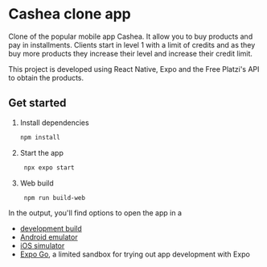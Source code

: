 # Cashea clone app

Clone of the popular mobile app Cashea. It allow you to buy products and pay in installments. Clients start in level 1 with a limit of credits and as they buy more products they increase their level and increase their credit limit.

This project is developed using React Native, Expo and the Free Platzi's API to obtain the products. 

## Get started

1. Install dependencies

   ```bash
   npm install
   ```

2. Start the app

   ```bash
    npx expo start
   ```

3. Web build

   ```bash
    npm run build-web
   ```

In the output, you'll find options to open the app in a

- [development build](https://docs.expo.dev/develop/development-builds/introduction/)
- [Android emulator](https://docs.expo.dev/workflow/android-studio-emulator/)
- [iOS simulator](https://docs.expo.dev/workflow/ios-simulator/)
- [Expo Go](https://expo.dev/go), a limited sandbox for trying out app development with Expo
